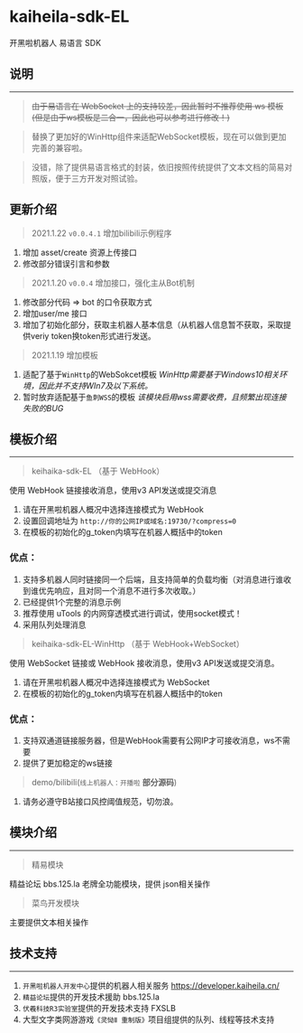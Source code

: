 # kaiheila-sdk-EL
开黑啦机器人 易语言 SDK

## 说明
---
> ~~由于易语言在 WebSocket 上的支持较差，因此暂时不推荐使用 ws 模板(但是由于ws模板是二合一，因此也可以参考进行修改！)~~

> 替换了更加好的WinHttp组件来适配WebSocket模板，现在可以做到更加完善的兼容啦。

> 没错，除了提供易语言格式的封装，依旧按照传统提供了文本文档的简易对照版，便于三方开发对照试验。

## 更新介绍
> 2021.1.22 `v0.0.4.1`  增加bilibili示例程序 
1. 增加 asset/create 资源上传接口
2. 修改部分错误引言和参数


> 2021.1.20 `v0.0.4` 增加接口，强化主从Bot机制
1. 修改部分代码 => bot 的口令获取方式
2. 增加user/me 接口
3. 增加了初始化部分，获取主机器人基本信息（从机器人信息暂不获取，采取提供veriy token换token形式进行发送。 

> 2021.1.19 增加模板
1. 适配了基于`WinHttp`的WebSokcet模板 *WinHttp需要基于Windows10相关环境，因此并不支持WIn7及以下系统。*
2. 暂时放弃适配基于`鱼刺WSS`的模板 *该模块启用wss需要收费，且频繁出现连接失败的BUG*



## 模板介绍
---
> keihaika-sdk-EL
（基于 WebHook）

使用 WebHook 链接接收消息，使用v3 API发送或提交消息

1. 请在开黑啦机器人概况中选择连接模式为 WebHook
2. 设置回调地址为 `http://你的公网IP或域名:19730/?compress=0`
3. 在模板的初始化的g_token内填写在机器人概括中的token

### 优点：
1. 支持多机器人同时链接同一个后端，且支持简单的负载均衡（对消息进行谁收到谁优先响应，且对同一个消息不进行多次收取。）
2. 已经提供1个完整的消息示例
3. 推荐使用 uTools 的内网穿透模式进行调试，使用socket模式！
4. 采用队列处理消息


> keihaika-sdk-EL-WinHttp
（基于 WebHook+WebSocket）

使用 WebSocket 链接或 WebHook 接收消息，使用v3 API发送或提交消息。
1. 请在开黑啦机器人概况中选择连接模式为 WebSocket
2. 在模板的初始化的g_token内填写在机器人概括中的token

### 优点：
1. 支持双通道链接服务器，但是WebHook需要有公网IP才可接收消息，ws不需要
2. 提供了更加稳定的ws链接

> demo/bilibili(`线上机器人：开播啦` **部分源码**)
1. 请务必遵守B站接口风控阈值规范，切勿浪。

## 模块介绍
---
> 精易模块

精益论坛 bbs.125.la 老牌全功能模块，提供 json相关操作

> 菜鸟开发模块

主要提供文本相关操作

## 技术支持
---
1. `开黑啦机器人开发中心`提供的机器人相关服务 https://developer.kaiheila.cn/
2. `精益论坛`提供的开发技术援助 bbs.125.la
3. `伏羲科技R3实验室`提供的开发技术支持 FXSLB
4. 大型文字类网游游戏`《灵恸Ⅱ 重制版》`项目组提供的队列、线程等技术支持